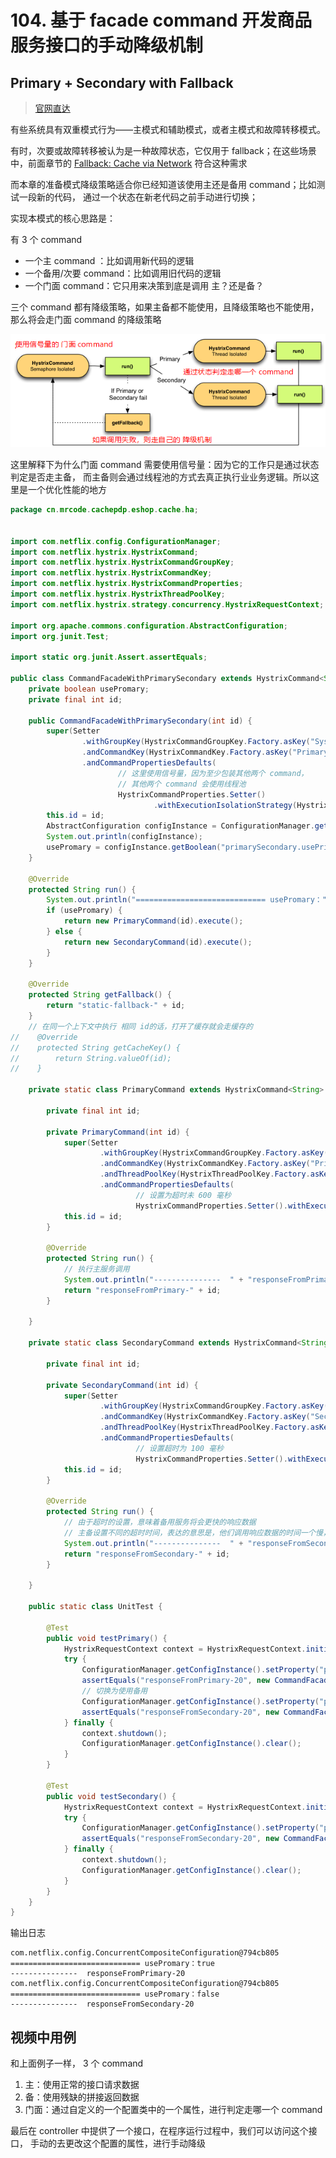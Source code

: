 # 104. 基于 facade command 开发商品服务接口的手动降级机制

## Primary + Secondary with Fallback

> [官网直达](https://github.com/Netflix/Hystrix/wiki/How-To-Use#primary--secondary-with-fallback)

有些系统具有双重模式行为——主模式和辅助模式，或者主模式和故障转移模式。

有时，次要或故障转移被认为是一种故障状态，它仅用于 fallback；在这些场景中，前面章节的
[Fallback: Cache via Network](./103.md#fallback-cache-via-network) 符合这种需求

而本章的准备模式降级策略适合你已经知道该使用主还是备用 command；比如测试一段新的代码，
通过一个状态在新老代码之前手动进行切换；

实现本模式的核心思路是：

有 3 个 command

- 一个主 command ：比如调用新代码的逻辑
- 一个备用/次要 command：比如调用旧代码的逻辑
- 一个门面 command：它只用来决策到底是调用 主？还是备？

三个 command 都有降级策略，如果主备都不能使用，且降级策略也不能使用，那么将会走门面 command 的降级策略

![](./assets/markdown-img-paste-20190616142003113.png)

这里解释下为什么门面 command 需要使用信号量：因为它的工作只是通过状态判定是否走主备，
而主备则会通过线程池的方式去真正执行业业务逻辑。所以这里是一个优化性能的地方

```java
package cn.mrcode.cachepdp.eshop.cache.ha;


import com.netflix.config.ConfigurationManager;
import com.netflix.hystrix.HystrixCommand;
import com.netflix.hystrix.HystrixCommandGroupKey;
import com.netflix.hystrix.HystrixCommandKey;
import com.netflix.hystrix.HystrixCommandProperties;
import com.netflix.hystrix.HystrixThreadPoolKey;
import com.netflix.hystrix.strategy.concurrency.HystrixRequestContext;

import org.apache.commons.configuration.AbstractConfiguration;
import org.junit.Test;

import static org.junit.Assert.assertEquals;

public class CommandFacadeWithPrimarySecondary extends HystrixCommand<String> {
    private boolean usePromary;
    private final int id;

    public CommandFacadeWithPrimarySecondary(int id) {
        super(Setter
                .withGroupKey(HystrixCommandGroupKey.Factory.asKey("SystemX"))
                .andCommandKey(HystrixCommandKey.Factory.asKey("PrimarySecondaryCommand"))
                .andCommandPropertiesDefaults(
                        // 这里使用信号量，因为至少包装其他两个 command，
                        // 其他两个 command 会使用线程池
                        HystrixCommandProperties.Setter()
                                .withExecutionIsolationStrategy(HystrixCommandProperties.ExecutionIsolationStrategy.SEMAPHORE)));
        this.id = id;
        AbstractConfiguration configInstance = ConfigurationManager.getConfigInstance();
        System.out.println(configInstance);
        usePromary = configInstance.getBoolean("primarySecondary.usePrimary");
    }

    @Override
    protected String run() {
        System.out.println("============================= usePromary：" + usePromary);
        if (usePromary) {
            return new PrimaryCommand(id).execute();
        } else {
            return new SecondaryCommand(id).execute();
        }
    }

    @Override
    protected String getFallback() {
        return "static-fallback-" + id;
    }
    // 在同一个上下文中执行 相同 id的话，打开了缓存就会走缓存的
//    @Override
//    protected String getCacheKey() {
//        return String.valueOf(id);
//    }

    private static class PrimaryCommand extends HystrixCommand<String> {

        private final int id;

        private PrimaryCommand(int id) {
            super(Setter
                    .withGroupKey(HystrixCommandGroupKey.Factory.asKey("SystemX"))
                    .andCommandKey(HystrixCommandKey.Factory.asKey("PrimaryCommand"))
                    .andThreadPoolKey(HystrixThreadPoolKey.Factory.asKey("PrimaryCommand"))
                    .andCommandPropertiesDefaults(
                            // 设置为超时未 600 毫秒
                            HystrixCommandProperties.Setter().withExecutionTimeoutInMilliseconds(600)));
            this.id = id;
        }

        @Override
        protected String run() {
            // 执行主服务调用
            System.out.println("---------------  " + "responseFromPrimary-" + id);
            return "responseFromPrimary-" + id;
        }

    }

    private static class SecondaryCommand extends HystrixCommand<String> {

        private final int id;

        private SecondaryCommand(int id) {
            super(Setter
                    .withGroupKey(HystrixCommandGroupKey.Factory.asKey("SystemX"))
                    .andCommandKey(HystrixCommandKey.Factory.asKey("SecondaryCommand"))
                    .andThreadPoolKey(HystrixThreadPoolKey.Factory.asKey("SecondaryCommand"))
                    .andCommandPropertiesDefaults(
                            // 设置超时为 100 毫秒
                            HystrixCommandProperties.Setter().withExecutionTimeoutInMilliseconds(100)));
            this.id = id;
        }

        @Override
        protected String run() {
            // 由于超时的设置，意味着备用服务将会更快的响应数据
            // 主备设置不同的超时时间，表达的意思是，他们调用响应数据的时间一个慢，一个快
            System.out.println("---------------  " + "responseFromSecondary-" + id);
            return "responseFromSecondary-" + id;
        }

    }

    public static class UnitTest {

        @Test
        public void testPrimary() {
            HystrixRequestContext context = HystrixRequestContext.initializeContext();
            try {
                ConfigurationManager.getConfigInstance().setProperty("primarySecondary.usePrimary", true);
                assertEquals("responseFromPrimary-20", new CommandFacadeWithPrimarySecondary(20).execute());
                // 切换为使用备用
                ConfigurationManager.getConfigInstance().setProperty("primarySecondary.usePrimary", false);
                assertEquals("responseFromSecondary-20", new CommandFacadeWithPrimarySecondary(20).execute());
            } finally {
                context.shutdown();
                ConfigurationManager.getConfigInstance().clear();
            }
        }

        @Test
        public void testSecondary() {
            HystrixRequestContext context = HystrixRequestContext.initializeContext();
            try {
                ConfigurationManager.getConfigInstance().setProperty("primarySecondary.usePrimary", false);
                assertEquals("responseFromSecondary-20", new CommandFacadeWithPrimarySecondary(20).execute());
            } finally {
                context.shutdown();
                ConfigurationManager.getConfigInstance().clear();
            }
        }
    }
}

```

输出日志

```
com.netflix.config.ConcurrentCompositeConfiguration@794cb805
============================= usePromary：true
---------------  responseFromPrimary-20
com.netflix.config.ConcurrentCompositeConfiguration@794cb805
============================= usePromary：false
---------------  responseFromSecondary-20
```

## 视频中用例

和上面例子一样， 3 个 command

1. 主：使用正常的接口请求数据
2. 备：使用残缺的拼接返回数据
3. 门面：通过自定义的一个配置类中的一个属性，进行判定走哪一个 command

最后在 controller 中提供了一个接口，在程序运行过程中，我们可以访问这个接口，
手动的去更改这个配置的属性，进行手动降级


<iframe  height="500px" width="100%" frameborder=0 allowfullscreen="true" :src="$withBase('/ads.html')"></iframe>